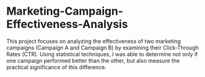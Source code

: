 # Marketing-Campaign-Effectiveness-Analysis
This project focuses on analyzing the effectiveness of two marketing campaigns (Campaign A and Campaign B) by examining their Click-Through Rates (CTR). Using statistical techniques, I was able to determine not only if one campaign performed better than the other, but also measure the practical significance of this difference.
